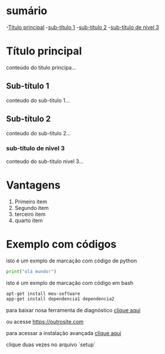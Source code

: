 # sumário
-[Título principal](#título-principal)
-[sub-título 1](#subtítulo1)
-[sub-título 2](#subtítulo2)
-[sub-título de nivel 3](#subtítulon3)

# Título principal
conteúdo do titulo principa...


## Sub-título 1
conteudo do sub-titulo 1...


## Sub-título 2
conteudo do sub-titulo 2...


### sub-título de nivel 3
conteudo do sub-titulo nivel 3...

# Vantagens

1. Primeiro item
2. Segundo item
3. terceiro item
4. quarto item

# Exemplo  com códigos

isto é um exmplo de marcação com código de python
```python
print("olá mundo!")
```

isto é um exmplo de marcação com código em bash
```bash
apt-get install meu-software
app-get install dependencia1 dependencia2
```
para baixar  nosa ferramenta de diagnóstico [clique aqui](https://site.com)

ou acesse https://outrosite.com


para acessar a instalação avançada [clique aqui](Instalação.md)

clique duas vezes no arquivo `setup´


